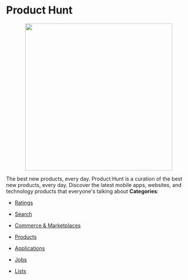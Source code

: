 # Product Hunt

<p align="center">
    <img width="400" src="https://raw.githubusercontent.com/awesome-apis/awesome-apis/apis/product-hunt/logo_256x256.png" />
</p>


The best new products, every day. Product Hunt is a curation of the best new products, every day. Discover the latest mobile apps, websites, and technology products that everyone's talking about
**Categories**:

- [Ratings](https://github/awesome-apis/awesome-apis#ratings)

- [Search](https://github/awesome-apis/awesome-apis#search)

- [Commerce & Marketplaces](https://github/awesome-apis/awesome-apis#commerce-and-marketplaces)

- [Products](https://github/awesome-apis/awesome-apis#products)

- [Applications](https://github/awesome-apis/awesome-apis#applications)

- [Jobs](https://github/awesome-apis/awesome-apis#jobs)

- [Lists](https://github/awesome-apis/awesome-apis#lists)




